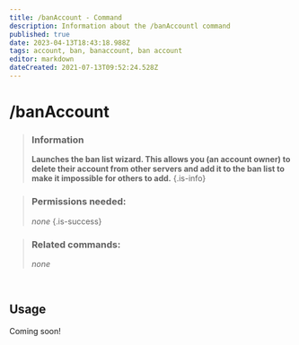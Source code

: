 ```yaml
---
title: /banAccount - Command
description: Information about the /banAccountl command
published: true
date: 2023-04-13T18:43:18.988Z
tags: account, ban, banaccount, ban account
editor: markdown
dateCreated: 2021-07-13T09:52:24.528Z
---
```


# /banAccount

>### Information
>**Launches the ban list wizard. This allows you (an account owner) to delete their account from other servers and add it to the ban list to make it impossible for others to add.**
>{.is-info}

>### Permissions needed: 
>*none*
>{.is-success}

>### Related commands:
>*none*

<br>

## Usage
Coming soon!